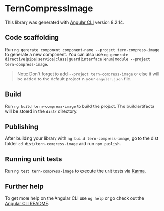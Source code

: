 # TernCompressImage

This library was generated with [Angular CLI](https://github.com/angular/angular-cli) version 8.2.14.

## Code scaffolding

Run `ng generate component component-name --project tern-compress-image` to generate a new component. You can also use `ng generate directive|pipe|service|class|guard|interface|enum|module --project tern-compress-image`.
> Note: Don't forget to add `--project tern-compress-image` or else it will be added to the default project in your `angular.json` file. 

## Build

Run `ng build tern-compress-image` to build the project. The build artifacts will be stored in the `dist/` directory.

## Publishing

After building your library with `ng build tern-compress-image`, go to the dist folder `cd dist/tern-compress-image` and run `npm publish`.

## Running unit tests

Run `ng test tern-compress-image` to execute the unit tests via [Karma](https://karma-runner.github.io).

## Further help

To get more help on the Angular CLI use `ng help` or go check out the [Angular CLI README](https://github.com/angular/angular-cli/blob/master/README.md).
